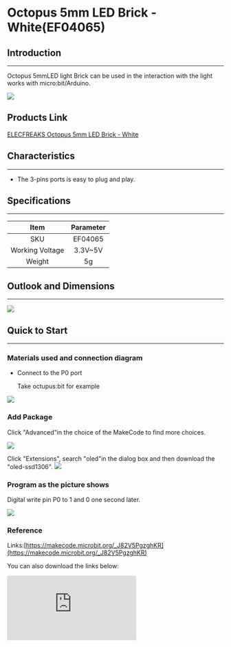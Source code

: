 ﻿# Octopus 5mm LED Brick - White(EF04065)

## Introduction
---
Octopus 5mmLED light Brick can be used in the interaction with the light works with micro:bit/Arduino.

 ![](https://wiki-media-ef.oss-cn-hongkong.aliyuncs.com//images/FJgPKrD.jpg)

## Products Link

[ELECFREAKS Octopus 5mm LED Brick - White](https://shop.elecfreaks.com/products/elecfreaks-octopus-5mm-led-brick-white?_pos=1&_sid=07fafd6c5&_ss=r)


## Characteristics
---

- The 3-pins ports is easy to plug and play.

## Specifications
---

Item | Parameter
:-: | :-:
SKU|EF04065
Working Voltage|3.3V~5V
Weight|5g


## Outlook and Dimensions
---

 ![](https://wiki-media-ef.oss-cn-hongkong.aliyuncs.com//images/G7swW1F.png)

## Quick to Start
---
### Materials used and connection diagram

- Connect to the P0 port

  Take octupus:bit for example

![](https://wiki-media-ef.oss-cn-hongkong.aliyuncs.com//images/n43XoAW.jpg)

### Add Package
Click "Advanced"in the choice of the MakeCode to find more choices.

![](https://wiki-media-ef.oss-cn-hongkong.aliyuncs.com//images/smtcNoB.png)

Click "Extensions", search "oled"in the dialog box and then download the "oled-ssd1306".
![](https://wiki-media-ef.oss-cn-hongkong.aliyuncs.com//images/VGSLRXB.png)

### Program as the picture shows
Digital write pin P0 to 1 and 0 one second later.

![](https://wiki-media-ef.oss-cn-hongkong.aliyuncs.com//images/AAzv9pn.png)

### Reference

Links:[https://makecode.microbit.org/_J82V5PgzghKR](https://makecode.microbit.org/_J82V5PgzghKR)

You can also download the links below:


<div
    style={{
        position: 'relative',
        paddingBottom: '60%',
        overflow: 'hidden',
    }}
>
    <iframe
        src="https://makecode.microbit.org/_J82V5PgzghKR"
        frameborder="0"
        sandbox="allow-popups allow-forms allow-scripts allow-same-origin"
        style={{
            position: 'absolute',
            width: '100%',
            height: '100%',
        }}
    />
</div>


### Result

- LED flashes each second.

## Relevant Cases
---

## Technique Files
---

